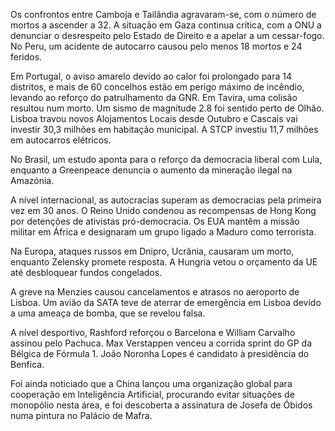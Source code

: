 Os confrontos entre Camboja e Tailândia agravaram-se, com o número de mortos a ascender a 32. A situação em Gaza continua crítica, com a ONU a denunciar o desrespeito pelo Estado de Direito e a apelar a um cessar-fogo. No Peru, um acidente de autocarro causou pelo menos 18 mortos e 24 feridos.

Em Portugal, o aviso amarelo devido ao calor foi prolongado para 14 distritos, e mais de 60 concelhos estão em perigo máximo de incêndio, levando ao reforço do patrulhamento da GNR. Em Tavira, uma colisão resultou num morto. Um sismo de magnitude 2.8 foi sentido perto de Olhão. Lisboa travou novos Alojamentos Locais desde Outubro e Cascais vai investir 30,3 milhões em habitação municipal. A STCP investiu 11,7 milhões em autocarros elétricos.

No Brasil, um estudo aponta para o reforço da democracia liberal com Lula, enquanto a Greenpeace denuncia o aumento da mineração ilegal na Amazónia.

A nível internacional, as autocracias superam as democracias pela primeira vez em 30 anos. O Reino Unido condenou as recompensas de Hong Kong por detenções de ativistas pró-democracia. Os EUA mantêm a missão militar em África e designaram um grupo ligado a Maduro como terrorista.

Na Europa, ataques russos em Dnipro, Ucrânia, causaram um morto, enquanto Zelensky promete resposta. A Hungria vetou o orçamento da UE até desbloquear fundos congelados.

A greve na Menzies causou cancelamentos e atrasos no aeroporto de Lisboa. Um avião da SATA teve de aterrar de emergência em Lisboa devido a uma ameaça de bomba, que se revelou falsa.

A nível desportivo, Rashford reforçou o Barcelona e William Carvalho assinou pelo Pachuca. Max Verstappen venceu a corrida sprint do GP da Bélgica de Fórmula 1. João Noronha Lopes é candidato à presidência do Benfica.

Foi ainda noticiado que a China lançou uma organização global para cooperação em Inteligência Artificial, procurando evitar situações de monopólio nesta área, e foi descoberta a assinatura de Josefa de Óbidos numa pintura no Palácio de Mafra.
